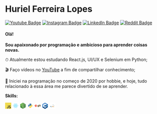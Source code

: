 # Huriel Ferreira Lopes

[![Youtube Badge](https://img.shields.io/badge/-YouTube-373737?style=flat&logo=youtube&logoColor=white)](https://www.youtube.com/channel/UC5ldcWDRG-81eTwhzMvkQPQ) 
[![Instagram Badge](https://img.shields.io/badge/-Instagram-373737?style=flat&logo=instagram&logoColor=white)](https://www.instagram.com/huri3l/) 
[![LinkedIn Badge](https://img.shields.io/badge/-LinkedIn-373737?style=flat&logo=linkedin&logoColor=white)](https://www.linkedin.com/in/huriel-lopes/) 
[![Reddit Badge](https://img.shields.io/badge/-Reddit-373737?style=flat&logo=reddit&logoColor=white)](https://www.reddit.com/user/huri3l) 

#### Olá!
**Sou apaixonado por programação e ambicioso para aprender coisas novas.**

⏱ Atualmente estou estudando React.js, UI/UX e Selenium em Python;

🎬 Faço vídeos no [YouTube](https://www.youtube.com/channel/UC5ldcWDRG-81eTwhzMvkQPQ) a fim de compartilhar conhecimento;

🧶 Iniciei na programação no começo de 2020 por hobbie, e hoje, tudo relacionado à essa área me parece divertido de se aprender.

**Skills:**

<code><img height="20" src="https://raw.githubusercontent.com/github/explore/80688e429a7d4ef2fca1e82350fe8e3517d3494d/topics/javascript/javascript.png"></code>
<code><img height="20" src="https://raw.githubusercontent.com/github/explore/80688e429a7d4ef2fca1e82350fe8e3517d3494d/topics/react/react.png"></code>
<code><img height="20" src="https://raw.githubusercontent.com/github/explore/80688e429a7d4ef2fca1e82350fe8e3517d3494d/topics/nodejs/nodejs.png"></code>
<code><img height="20" src="https://raw.githubusercontent.com/github/explore/80688e429a7d4ef2fca1e82350fe8e3517d3494d/topics/python/python.png"></code>
<code><img height="20" src="https://raw.githubusercontent.com/github/explore/80688e429a7d4ef2fca1e82350fe8e3517d3494d/topics/git/git.png"></code>
<code><img height="20" src="https://raw.githubusercontent.com/github/explore/80688e429a7d4ef2fca1e82350fe8e3517d3494d/topics/cpp/cpp.png"></code>
<code><img height="20" src="https://raw.githubusercontent.com/github/explore/80688e429a7d4ef2fca1e82350fe8e3517d3494d/topics/mysql/mysql.png"></code>